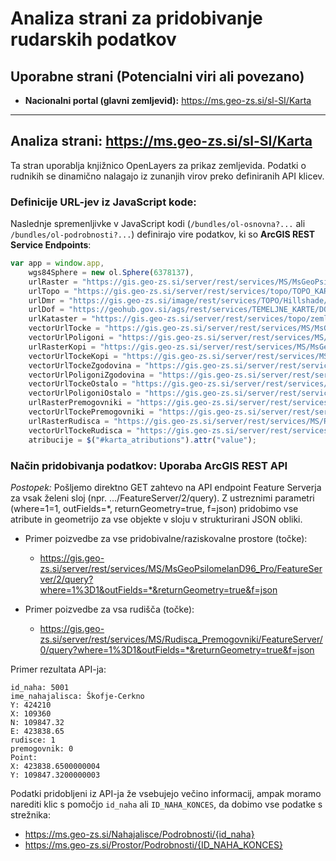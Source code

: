 # Analiza strani za pridobivanje rudarskih podatkov

## Uporabne strani (Potencialni viri ali povezano)

*   **Nacionalni portal (glavni zemljevid):** https://ms.geo-zs.si/sl-SI/Karta

---

## Analiza strani: https://ms.geo-zs.si/sl-SI/Karta

Ta stran uporablja knjižnico OpenLayers za prikaz zemljevida. Podatki o rudnikih se dinamično nalagajo iz zunanjih virov preko definiranih API klicev.

### Definicije URL-jev iz JavaScript kode:

Naslednje spremenljivke v JavaScript kodi (`/bundles/ol-osnovna?...` ali `/bundles/ol-podrobnosti?...`) definirajo vire podatkov, ki so **ArcGIS REST Service Endpoints**:

```js
var app = window.app,
    wgs84Sphere = new ol.Sphere(6378137),
    urlRaster = "https://gis.geo-zs.si/server/rest/services/MS/MsGeoPsilomelanD96_Pro/MapServer",
    urlTopo = "https://gis.geo-zs.si/server/rest/services/topo/TOPO_KARTE_3794/MapServer",
    urlDmr = "https://gis.geo-zs.si/image/rest/services/TOPO/Hillshade/ImageServer",
    urlDof = "https://geohub.gov.si/ags/rest/services/TEMELJNE_KARTE/DOF2023_D96/MapServer",
    urlKataster = "https://gis.geo-zs.si/server/rest/services/topo/zemljiski_kataster_D96/MapServer",
    vectorUrlTocke = "https://gis.geo-zs.si/server/rest/services/MS/MsGeoPsilomelanD96_Pro/FeatureServer/2",
    vectorUrlPoligoni = "https://gis.geo-zs.si/server/rest/services/MS/MsGeoPsilomelanD96_Pro/FeatureServer/4",
    urlRasterKopi = "https://gis.geo-zs.si/server/rest/services/MS/MsGeo_nelegalni_kopiD96/MapServer",
    vectorUrlTockeKopi = "https://gis.geo-zs.si/server/rest/services/MS/MsGeo_nelegalni_kopiD96/FeatureServer/0",
    vectorUrlTockeZgodovina = "https://gis.geo-zs.si/server/rest/services/MS/MsGeoPsilomelanD96_Pro/FeatureServer/6",
    vectorUrlPoligoniZgodovina = "https://gis.geo-zs.si/server/rest/services/MS/MsGeoPsilomelanD96_Pro/FeatureServer/8",
    vectorUrlTockeOstalo = "https://gis.geo-zs.si/server/rest/services/MS/MsGeoPsilomelanD96_Pro/FeatureServer/15",
    vectorUrlPoligoniOstalo = "https://gis.geo-zs.si/server/rest/services/MS/MsGeoPsilomelanD96_Pro/FeatureServer/17",
    urlRasterPremogovniki = "https://gis.geo-zs.si/server/rest/services/MS/Rudisca_Premogovniki/MapServer",
    vectorUrlTockePremogovniki = "https://gis.geo-zs.si/server/rest/services/MS/Rudisca_Premogovniki/FeatureServer/1",
    urlRasterRudisca = "https://gis.geo-zs.si/server/rest/services/MS/Rudisca_Premogovniki/MapServer",
    vectorUrlTockeRudisca = "https://gis.geo-zs.si/server/rest/services/MS/Rudisca_Premogovniki/FeatureServer/0",
    atribucije = $("#karta_atributions").attr("value");
```

### Način pridobivanja podatkov: Uporaba ArcGIS REST API

*Postopek:* Pošljemo direktno GET zahtevo na API endpoint Feature Serverja za vsak želeni sloj (npr. .../FeatureServer/2/query). Z ustreznimi parametri (where=1=1, outFields=*, returnGeometry=true, f=json) pridobimo vse atribute in geometrijo za vse objekte v sloju v strukturirani JSON obliki.

- Primer poizvedbe za vse pridobivalne/raziskovalne prostore (točke):
  - https://gis.geo-zs.si/server/rest/services/MS/MsGeoPsilomelanD96_Pro/FeatureServer/2/query?where=1%3D1&outFields=*&returnGeometry=true&f=json

- Primer poizvedbe za vsa rudišča (točke):
  - https://gis.geo-zs.si/server/rest/services/MS/Rudisca_Premogovniki/FeatureServer/0/query?where=1%3D1&outFields=*&returnGeometry=true&f=json
  
Primer rezultata API-ja:

```
id_naha: 5001
ime_nahajalisca: Škofje-Cerkno
Y: 424210
X: 109360
N: 109847.32
E: 423838.65
rudisce: 1
premogovnik: 0
Point:
X: 423838.6500000004
Y: 109847.3200000003
```

Podatki pridobljeni iz API-ja že vsebujejo večino informacij, ampak moramo narediti klic s pomočjo `id_naha` ali `ID_NAHA_KONCES`, da dobimo vse podatke s strežnika:

- https://ms.geo-zs.si/Nahajalisce/Podrobnosti/{id_naha}
- https://ms.geo-zs.si/Prostor/Podrobnosti/{ID_NAHA_KONCES}

